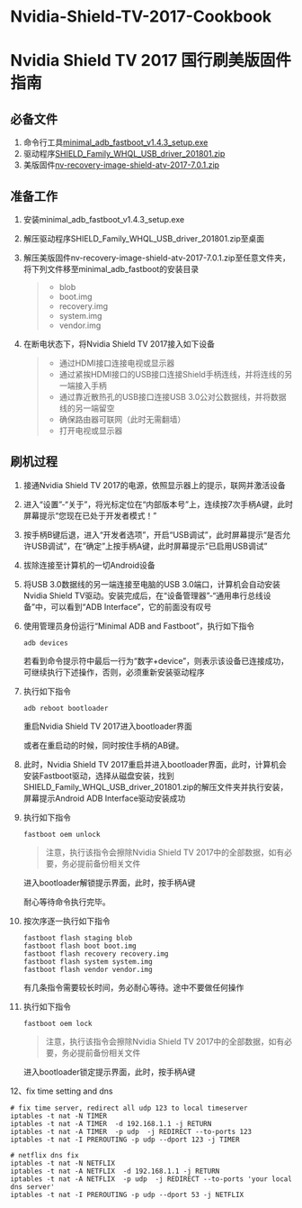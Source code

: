 # Nvidia-Shield-TV-2017-Cookbook

# Nvidia Shield TV 2017 国行刷美版固件指南

## 必备文件

1. 命令行工具[minimal_adb_fastboot_v1.4.3_setup.exe](https://forum.xda-developers.com/showthread.php?t=2317790)
2. 驱动程序[SHIELD_Family_WHQL_USB_driver_201801.zip](https://developer.nvidia.com/gameworksdownload#?search=SHIELD%20Family%20Windows%20USB)
3. 美版固件[nv-recovery-image-shield-atv-2017-7.0.1.zip](https://developer.nvidia.com/gameworksdownload#?tx=$additional,shield)

## 准备工作

1. 安装minimal_adb_fastboot_v1.4.3_setup.exe

2. 解压驱动程序SHIELD_Family_WHQL_USB_driver_201801.zip至桌面

3. 解压美版固件nv-recovery-image-shield-atv-2017-7.0.1.zip至任意文件夹，将下列文件移至minimal_adb_fastboot的安装目录

   > - blob
   > - boot.img
   > - recovery.img
   > - system.img
   > - vendor.img

4. 在断电状态下，将Nvidia Shield TV 2017接入如下设备

   > - 通过HDMI接口连接电视或显示器
   > - 通过紧挨HDMI接口的USB接口连接Shield手柄连线，并将连线的另一端接入手柄
   > - 通过靠近散热孔的USB接口连接USB 3.0公对公数据线，并将数据线的另一端留空
   > - 确保路由器可联网（此时无需翻墙）
   > - 打开电视或显示器

## 刷机过程

1. 接通Nvidia Shield TV 2017的电源，依照显示器上的提示，联网并激活设备

2. 进入“设置”-“关于”，将光标定位在“内部版本号”上，连续按7次手柄A键，此时屏幕提示“您现在已处于开发者模式！”

3. 按手柄B键后退，进入“开发者选项”，开启“USB调试”，此时屏幕提示“是否允许USB调试”，在“确定”上按手柄A键，此时屏幕提示“已启用USB调试”

4. 拔除连接至计算机的一切Android设备

5. 将USB 3.0数据线的另一端连接至电脑的USB 3.0端口，计算机会自动安装Nvidia Shield TV驱动。安装完成后，在“设备管理器”-“通用串行总线设备”中，可以看到“ADB Interface”，它的前面没有叹号

6. 使用管理员身份运行“Minimal ADB and Fastboot”，执行如下指令

   ```
   adb devices
   ```

   若看到命令提示符中最后一行为“数字+device”，则表示该设备已连接成功，可继续执行下述操作，否则，必须重新安装驱动程序

7. 执行如下指令

   ```
   adb reboot bootloader
   ```
   重启Nvidia Shield TV 2017进入bootloader界面
   
   或者在重启动的时候，同时按住手柄的AB键。

8. 此时，Nvidia Shield TV 2017重启并进入bootloader界面，此时，计算机会安装Fastboot驱动，选择从磁盘安装，找到SHIELD_Family_WHQL_USB_driver_201801.zip的解压文件夹并执行安装，屏幕提示Android ADB Interface驱动安装成功

9. 执行如下指令

   ```
   fastboot oem unlock
   ```

   > 注意，执行该指令会擦除Nvidia Shield TV 2017中的全部数据，如有必要，务必提前备份相关文件

   进入bootloader解锁提示界面，此时，按手柄A键
   
   耐心等待命令执行完毕。


10. 按次序逐一执行如下指令

    ```
    fastboot flash staging blob
    fastboot flash boot boot.img
    fastboot flash recovery recovery.img
    fastboot flash system system.img
    fastboot flash vendor vendor.img
    ```

    有几条指令需要较长时间，务必耐心等待。途中不要做任何操作


11. 执行如下指令

    ```
    fastboot oem lock
    ```

    > 注意，执行该指令会擦除Nvidia Shield TV 2017中的全部数据，如有必要，务必提前备份相关文件

    进入bootloader锁定提示界面，此时，按手柄A键
    
 12、fix time setting and dns
 ```
# fix time server, redirect all udp 123 to local timeserver
iptables -t nat -N TIMER
iptables -t nat -A TIMER  -d 192.168.1.1 -j RETURN
iptables -t nat -A TIMER  -p udp  -j REDIRECT --to-ports 123
iptables -t nat -I PREROUTING -p udp --dport 123 -j TIMER

# netflix dns fix
iptables -t nat -N NETFLIX
iptables -t nat -A NETFLIX  -d 192.168.1.1 -j RETURN
iptables -t nat -A NETFLIX  -p udp  -j REDIRECT --to-ports 'your local dns server'
iptables -t nat -I PREROUTING -p udp --dport 53 -j NETFLIX

 ```
 
